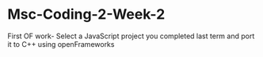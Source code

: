 # Msc-Coding-2-Week-2
First OF work- Select a JavaScript project you completed last term and port it to C++ using openFrameworks

